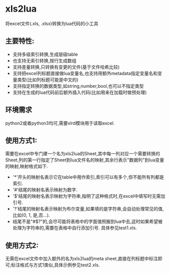 # xls2lua
将excel文件(.xls, .xlsx)转换为lua代码的小工具

## 主要特性:
- 支持多级索引转换,生成层级table
- 也支持无索引转换,按行生成数组
- 支持差量转换,只转换有变更的文件(基于文件哈希比较)
- 支持把excel列标题直接做lua变量名,也支持用额外metadata指定变量名和变量类型(比如列标题可能是中文的)
- 支持指定转换的数据类型,如string,number,bool,也可以不指定类型
- 支持在生成的lua代码前后额外插入代码(比如用来在加载时做预处理)

## 环境需求
python2或者python3均可,需要xlrd模块用于读取excel.

## 使用方式1:
需要在excel中专门建一个名为xls2lua的Sheet,其中每一列对应一个需要转换的Sheet,列的第一行指定了Sheet到lua文件名的映射,其余行表示"数据列"到lua变量的映射,映射格式如下.
- '*'开头的映射名表示它在table中用作索引,索引可以有多个,但不能所有列都是索引.
- '#'结尾的映射名表示映射为数字.
- '$'结尾的映射名表示映射为字符串,指明了这种格式时,在excel中填写时无需加引号.
- '?'结尾的映射名表示映射为布尔变量,如果填的是字符串,会自动处理常见的值,比如(0, 1, 是,否...).
- 结尾不是"#$?"的,会尽可能将表格中的字面值照搬到lua中去,这时如果希望被处理为字符串的,需要在表格中自行添加引号.
具体参见test1.xls.

## 使用方式2:
无需在excel文件中加入额外的名为xls2lua的meta sheet,直接在列标题中标注即可;标注格式与方式1类似,具体示例参见test2.xls.
